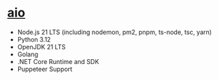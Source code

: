 # [aio](https://hub.docker.com/r/williamharrison/aio)
- Node.js 21 LTS (including nodemon, pm2, pnpm, ts-node, tsc, yarn)
- Python 3.12
- OpenJDK 21 LTS
- Golang
- .NET Core Runtime and SDK
- Puppeteer Support

